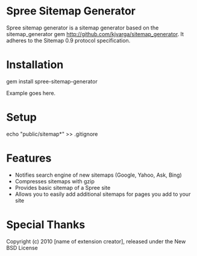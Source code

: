 Spree Sitemap Generator
=====================

Spree sitemap generator is a sitemap generator based on the sitemap_generator gem http://github.com/kjvarga/sitemap_generator. It adheres to the Sitemap 0.9 protocol specification.

Installation
=======

  gem install spree-sitemap-generator

Example goes here.

Setup
======

  echo "public/sitemap*" >> .gitignore

Features
=====
- Notifies search engine of new sitemaps (Google, Yahoo, Ask, Bing)
- Compresses sitemaps with gzip
- Provides basic sitemap of a Spree site
- Allows you to easily add additional sitemaps for pages you add to your site


Special Thanks
=====


Copyright (c) 2010 [name of extension creator], released under the New BSD License
